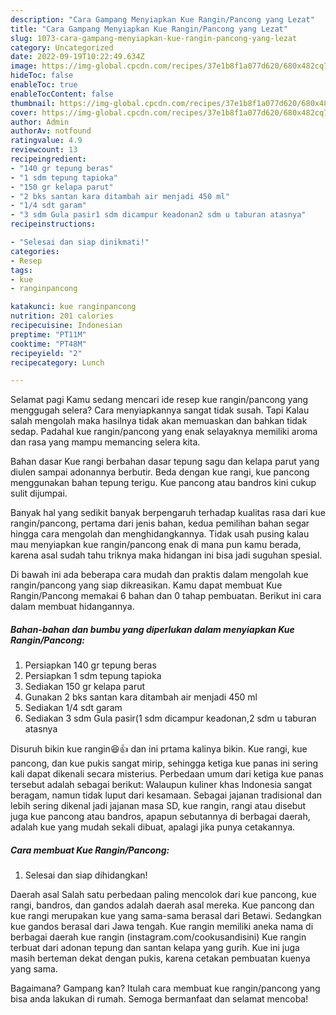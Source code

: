 ```yaml
---
description: "Cara Gampang Menyiapkan Kue Rangin/Pancong yang Lezat"
title: "Cara Gampang Menyiapkan Kue Rangin/Pancong yang Lezat"
slug: 1073-cara-gampang-menyiapkan-kue-rangin-pancong-yang-lezat
category: Uncategorized
date: 2022-09-19T10:22:49.634Z
image: https://img-global.cpcdn.com/recipes/37e1b8f1a077d620/680x482cq70/kue-ranginpancong-foto-resep-utama.jpg
hideToc: false
enableToc: true
enableTocContent: false
thumbnail: https://img-global.cpcdn.com/recipes/37e1b8f1a077d620/680x482cq70/kue-ranginpancong-foto-resep-utama.jpg
cover: https://img-global.cpcdn.com/recipes/37e1b8f1a077d620/680x482cq70/kue-ranginpancong-foto-resep-utama.jpg
author: Admin
authorAv: notfound
ratingvalue: 4.9
reviewcount: 13
recipeingredient:
- "140 gr tepung beras"
- "1 sdm tepung tapioka"
- "150 gr kelapa parut"
- "2 bks santan kara ditambah air menjadi 450 ml"
- "1/4 sdt garam"
- "3 sdm Gula pasir1 sdm dicampur keadonan2 sdm u taburan atasnya"
recipeinstructions:

- "Selesai dan siap dinikmati!"
categories:
- Resep
tags:
- kue
- ranginpancong

katakunci: kue ranginpancong 
nutrition: 201 calories
recipecuisine: Indonesian
preptime: "PT11M"
cooktime: "PT48M"
recipeyield: "2"
recipecategory: Lunch

---
```



Selamat pagi Kamu sedang mencari ide resep kue rangin/pancong yang menggugah selera? Cara menyiapkannya sangat tidak susah. Tapi Kalau salah mengolah maka hasilnya tidak akan memuaskan dan bahkan tidak sedap. Padahal kue rangin/pancong yang enak selayaknya memiliki aroma dan rasa yang mampu memancing selera kita.


Bahan dasar Kue rangi berbahan dasar tepung sagu dan kelapa parut yang diulen sampai adonannya berbutir. Beda dengan kue rangi, kue pancong menggunakan bahan tepung terigu. Kue pancong atau bandros kini cukup sulit dijumpai.

Banyak hal yang sedikit banyak berpengaruh terhadap kualitas rasa dari kue rangin/pancong, pertama dari jenis bahan, kedua pemilihan bahan segar hingga cara mengolah dan menghidangkannya. Tidak usah pusing kalau mau menyiapkan kue rangin/pancong enak di mana pun kamu berada, karena asal sudah tahu triknya maka hidangan ini bisa jadi suguhan spesial.


Di bawah ini ada beberapa cara mudah dan praktis dalam mengolah kue rangin/pancong yang siap dikreasikan. Kamu dapat membuat Kue Rangin/Pancong memakai 6 bahan dan 0 tahap pembuatan. Berikut ini cara dalam membuat hidangannya.

<!--inarticleads1-->

##### Bahan-bahan dan bumbu yang diperlukan dalam menyiapkan Kue Rangin/Pancong:

1. Persiapkan 140 gr tepung beras
1. Persiapkan 1 sdm tepung tapioka
1. Sediakan 150 gr kelapa parut
1. Gunakan 2 bks santan kara ditambah air menjadi 450 ml
1. Sediakan 1/4 sdt garam
1. Sediakan 3 sdm Gula pasir(1 sdm dicampur keadonan,2 sdm u taburan atasnya


Disuruh bikin kue rangin😆👍 dan ini prtama kalinya bikin. Kue rangi, kue pancong, dan kue pukis sangat mirip, sehingga ketiga kue panas ini sering kali dapat dikenali secara misterius. Perbedaan umum dari ketiga kue panas tersebut adalah sebagai berikut: Walaupun kuliner khas Indonesia sangat beragam, namun tidak luput dari kesamaan. Sebagai jajanan tradisional dan lebih sering dikenal jadi jajanan masa SD, kue rangin, rangi atau disebut juga kue pancong atau bandros, apapun sebutannya di berbagai daerah, adalah kue yang mudah sekali dibuat, apalagi jika punya cetakannya. 

<!--inarticleads2-->

##### Cara membuat Kue Rangin/Pancong:


1. Selesai dan siap dihidangkan!

Daerah asal Salah satu perbedaan paling mencolok dari kue pancong, kue rangi, bandros, dan gandos adalah daerah asal mereka. Kue pancong dan kue rangi merupakan kue yang sama-sama berasal dari Betawi. Sedangkan kue gandos berasal dari Jawa tengah. Kue rangin memiliki aneka nama di berbagai daerah kue rangin (instagram.com/cookusandisini) Kue rangin terbuat dari adonan tepung dan santan kelapa yang gurih. Kue ini juga masih berteman dekat dengan pukis, karena cetakan pembuatan kuenya yang sama. 

Bagaimana? Gampang kan? Itulah cara membuat kue rangin/pancong yang bisa anda lakukan di rumah. Semoga bermanfaat dan selamat mencoba!
